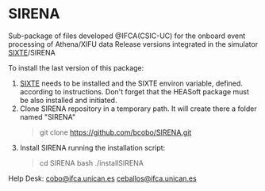 # SIRENA
Sub-package of files developed @IFCA(CSIC-UC) for the onboard event processing of Athena/XIFU data
Release versions integrated in the simulator [SIXTE](https://www.sternwarte.uni-erlangen.de/research/sixte/index.php)/SIRENA 

To install the last version of this package:

1. [SIXTE](https://www.sternwarte.uni-erlangen.de/research/sixte/simulation.php#installation) needs to be installed and the SIXTE environ variable, defined.
   according to instructions. Don't forget that the HEASoft package must be also installed and initiated.
2. Clone SIRENA repository in a temporary path. It will create there a folder named "SIRENA"
   > git clone https://github.com/bcobo/SIRENA.git
3. Install SIRENA running the installation script:
   > cd SIRENA
   > bash ./installSIRENA

Help Desk: cobo@ifca.unican.es
           ceballos@ifca.unican.es

